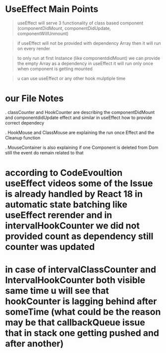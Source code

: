 # UseEffect Main Points

> useEffect will serve 3 functionality of class based component (componentDidMount, componentDidUpdate, componentWillUnmount)

> if useEffect will not be provided with dependency Array then it will run on every render

> to only run at first Instance (like componentdidMount) we can provide the empty Array as a dependency in useEffect it will run only once when component is getting mounted

> u can use useEffect or any other hook mulptiple time

# our File Notes

. classCounter and HookCounter are describing the componentDidMount and componentdidUpdate effect and similar in useEffect how to provide correct dependecy

. HookMouse and ClassMouse are explaining the run once Effect and the Cleanup function

. MouseContainer is also explaining if one Component is deleted from Dom still the event do remain related to that

# according to CodeEvoultion useEffect videos some of the Issue is already handled by React 18 in automatic state batching like useEffect rerender and in intervalHookCounter we did not provided count as dependency still counter was updated

# in case of intervalClassCounter and IntervalHookCounter both visible same time u will see that hookCounter is lagging behind after someTime (what could be the reason may be that callbackQueue issue that in stack one getting pushed and after another)
